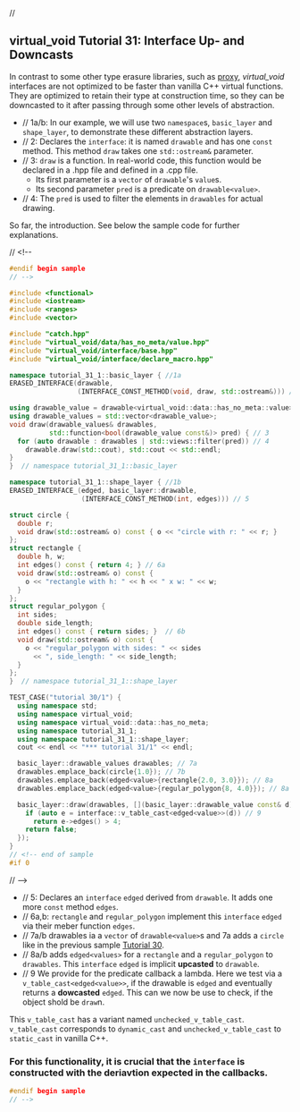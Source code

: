 ﻿// <!--
#if 0
// -->

<a name="t1"></a>
## virtual_void Tutorial 31: Interface Up- and Downcasts

In contrast to some other type erasure libraries, such as [proxy](https://github.com/microsoft/proxy), *virtual_void* interfaces are not optimized to be faster than vanilla C++ virtual functions. They are optimized to retain their type at construction time, so they can be downcasted to it after passing through some other levels of abstraction.

- // 1a/b: In our example, we will use two `namespace`s, `basic_layer` and `shape_layer`, to demonstrate these different abstraction layers.
- // 2: Declares the `interface`: it is named `drawable` and has one `const` method. This method `draw` takes one `std::ostream&` parameter.
- // 3: `draw` is a function. In real-world code, this function would be declared in a .hpp file and defined in a .cpp file.
    - Its first parameter is a `vector` of `drawable`'s `value`s.
    - Its second parameter `pred` is a predicate on `drawable<value>`.
- // 4: The `pred` is used to filter the elements in `drawables` for actual drawing.

So far, the introduction. See below the sample code for further explanations.

// <!--
```cpp
#endif begin sample
// -->

#include <functional>
#include <iostream>
#include <ranges>
#include <vector>

#include "catch.hpp"
#include "virtual_void/data/has_no_meta/value.hpp"
#include "virtual_void/interface/base.hpp"
#include "virtual_void/interface/declare_macro.hpp"

namespace tutorial_31_1::basic_layer { //1a
ERASED_INTERFACE(drawable,
                 (INTERFACE_CONST_METHOD(void, draw, std::ostream&))) // 2

using drawable_value = drawable<virtual_void::data::has_no_meta::value>;
using drawable_values = std::vector<drawable_value>;
void draw(drawable_values& drawables,
          std::function<bool(drawable_value const&)> pred) { // 3
  for (auto drawable : drawables | std::views::filter(pred)) // 4
    drawable.draw(std::cout), std::cout << std::endl;
}
}  // namespace tutorial_31_1::basic_layer

namespace tutorial_31_1::shape_layer { //1b
ERASED_INTERFACE_(edged, basic_layer::drawable,
                  (INTERFACE_CONST_METHOD(int, edges))) // 5

struct circle {
  double r;
  void draw(std::ostream& o) const { o << "circle with r: " << r; }
};
struct rectangle {
  double h, w;
  int edges() const { return 4; } // 6a
  void draw(std::ostream& o) const {
    o << "rectangle with h: " << h << " x w: " << w;
  }
};
struct regular_polygon {
  int sides;
  double side_length;
  int edges() const { return sides; }  // 6b
  void draw(std::ostream& o) const {
    o << "regular_polygon with sides: " << sides
      << ", side_length: " << side_length;
  }
};
}  // namespace tutorial_31_1::shape_layer

TEST_CASE("tutorial 30/1") {
  using namespace std;
  using namespace virtual_void;
  using namespace virtual_void::data::has_no_meta;
  using namespace tutorial_31_1;
  using namespace tutorial_31_1::shape_layer;
  cout << endl << "*** tutorial 31/1" << endl;

  basic_layer::drawable_values drawables; // 7a
  drawables.emplace_back(circle{1.0}); // 7b                           
  drawables.emplace_back(edged<value>{rectangle{2.0, 3.0}}); // 8a     
  drawables.emplace_back(edged<value>{regular_polygon{8, 4.0}}); // 8a

  basic_layer::draw(drawables, [](basic_layer::drawable_value const& d) {
    if (auto e = interface::v_table_cast<edged<value>>(d)) // 9
      return e->edges() > 4;
    return false;
  });
}
// <!-- end of sample
#if 0 
```
// -->
- // 5: Declares an `interface` `edged` derived from `drawable`. It adds one more `const` method  `edges`.
- // 6a,b: `rectangle` and `regular_polygon` implement this `interface` `edged` via their meber function `edges`.
- // 7a/b drawables ia a `vector` of `drawable<value>`s and 7a adds a `circle` like in the previous sample [Tutorial 30](tutorial_30).
- // 8a/b adds `edged<values>` for a `rectangle` and a `regular_polygon` to `drawables`. This `interface` `edged` is implicit **upcasted** to `drawable`. 
- // 9 We provide for the predicate callback a lambda. Here we test via a `v_table_cast<edged<value>>`, if the drawable is `edged` and eventually returns a **dowcasted** `edged`. This can we now be use to check, if the object shold be `draw`n.   

This `v_table_cast` has a variant named `unchecked_v_table_cast`. `v_table_cast` corresponds to `dynamic_cast` and `unchecked_v_table_cast` to `static_cast` in vanilla C++.

### For this functionality, it is crucial that the `interface` is constructed with the deriavtion expected in the callbacks.

```cpp
#endif begin sample
// -->

